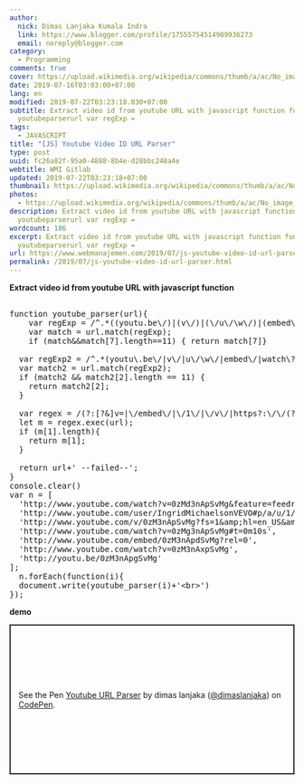```yaml
---
author:
  nick: Dimas Lanjaka Kumala Indra
  link: https://www.blogger.com/profile/17555754514989936273
  email: noreply@blogger.com
category:
  - Programming
comments: true
cover: https://upload.wikimedia.org/wikipedia/commons/thumb/a/ac/No_image_available.svg/2048px-No_image_available.svg.png
date: 2019-07-16T03:03:00+07:00
lang: en
modified: 2019-07-22T03:23:18.030+07:00
subtitle: Extract video id from youtube URL with javascript function function
  youtubeparserurl var regExp =
tags:
  - JAVASCRIPT
title: "[JS] Youtube Video ID URL Parser"
type: post
uuid: fc26a82f-95a0-4888-8b4e-d28bbc248a4e
webtitle: WMI Gitlab
updated: 2019-07-22T03:23:18+07:00
thumbnail: https://upload.wikimedia.org/wikipedia/commons/thumb/a/ac/No_image_available.svg/2048px-No_image_available.svg.png
photos:
  - https://upload.wikimedia.org/wikipedia/commons/thumb/a/ac/No_image_available.svg/2048px-No_image_available.svg.png
description: Extract video id from youtube URL with javascript function function
  youtubeparserurl var regExp =
wordcount: 186
excerpt: Extract video id from youtube URL with javascript function function
  youtubeparserurl var regExp =
url: https://www.webmanajemen.com/2019/07/js-youtube-video-id-url-parser.html
permalink: /2019/07/js-youtube-video-id-url-parser.html
---
```


<div dir="ltr" style="text-align: left;" trbidi="on"><b>Extract video id from youtube URL with javascript function</b> <pre><br>function youtube_parser(url){<br>    var regExp = /^.*((youtu.be\/)|(v\/)|(\/u\/\w\/)|(embed\/)|(watch\?))\??v?=?([^#\&amp;\?]*).*/;<br>    var match = url.match(regExp);<br>    if (match&amp;&amp;match[7].length==11) { return match[7]}<br>  <br>  var regExp2 = /^.*(youtu\.be\/|v\/|u\/\w\/|embed\/|watch\?v=|\&amp;v=)([^#\&amp;\?]*).*/;<br>  var match2 = url.match(regExp2);<br>  if (match2 &amp;&amp; match2[2].length == 11) {<br>    return match2[2];<br>  }<br>  <br>  var regex = /(?:[?&amp;]v=|\/embed\/|\/1\/|\/v\/|https?:\/\/(?:www\.)?youtu\.be\/)([^&amp;\n?#]+)/gm;<br>  let m = regex.exec(url);<br>  if (m[1].length){<br>    return m[1];<br>  }<br>  <br>  return url+' --failed--';<br>}<br>console.clear()<br>var n = [<br>  'http://www.youtube.com/watch?v=0zMd3nApSvMg&amp;feature=feedrec_grec_index', <br>  'http://www.youtube.com/user/IngridMichaelsonVEVO#p/a/u/1/QdK8U-VIH_o', <br>  'http://www.youtube.com/v/0zM3nApSvMg?fs=1&amp;amp;hl=en_US&amp;amp;rel=0',<br>  'http://www.youtube.com/watch?v=0zMg3nApSvMg#t=0m10s',<br>  'http://www.youtube.com/embed/0zM3nApdSvMg?rel=0',<br>  'http://www.youtube.com/watch?v=0zM3nAxpSvMg',<br>  'http://youtu.be/0zM3nApgSvMg'<br>];<br>  n.forEach(function(i){<br>  document.write(youtube_parser(i)+'&lt;br&gt;')<br>});<br></pre> <b>demo</b><p class="codepen" data-height="265" data-theme-id="0" data-default-tab="js,result" data-user="dimaslanjaka" data-slug-hash="BggxgP" style="height: 265px; box-sizing: border-box; display: flex; align-items: center; justify-content: center; border: 2px solid; margin: 1em 0; padding: 1em;" data-pen-title="Youtube URL Parser">  <span>See the Pen <a href="https://codepen.io/dimaslanjaka/pen/BggxgP/" rel="noopener noreferer nofollow">  Youtube URL Parser</a> by dimas lanjaka (<a href="https://codepen.io/dimaslanjaka" rel="noopener noreferer nofollow">@dimaslanjaka</a>)   on <a href="https://codepen.io" rel="noopener noreferer nofollow">CodePen</a>.</span></p><script async="" src="https://static.codepen.io/assets/embed/ei.js"></script></div>